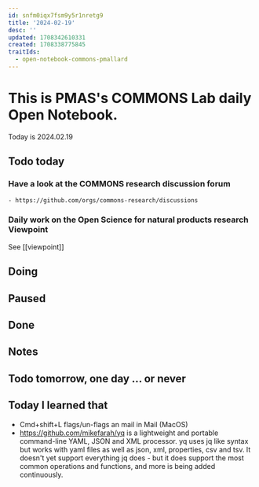 ```yaml
---
id: snfm0iqx7fsm9y5r1nretg9
title: '2024-02-19'
desc: ''
updated: 1708342610331
created: 1708338775845
traitIds:
  - open-notebook-commons-pmallard
---
```


# This is PMAS's COMMONS Lab daily Open Notebook.

Today is 2024.02.19

## Todo today

### Have a look at the COMMONS research discussion forum
    - https://github.com/orgs/commons-research/discussions

### Daily work on the Open Science for natural products research Viewpoint

See [[viewpoint]]


###
###

## Doing

## Paused

## Done

## Notes

## Todo tomorrow, one day ... or never 


###
###


## Today I learned that

- Cmd+shift+L flags/un-flags an mail in Mail (MacOS)
- https://github.com/mikefarah/yq is a lightweight and portable command-line YAML, JSON and XML processor. yq uses jq like syntax but works with yaml files as well as json, xml, properties, csv and tsv. It doesn't yet support everything jq does - but it does support the most common operations and functions, and more is being added continuously.